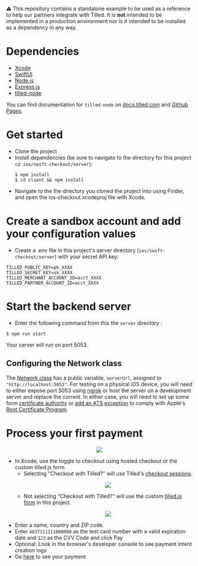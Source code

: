 :warning: This repository contains a standalone example to be used as a reference to help our partners integrate with Tilled. It is **not** intended to be implemented in a production environment nor is it intended to be installed as a dependency in any way.

# Dependencies

- [Xcode](https://developer.apple.com/xcode/)
- [SwiftUI](https://developer.apple.com/xcode/swiftui/)
- [Node.js](https://nodejs.org)
- [Express.js](https://expressjs.com/)
- [tilled-node](https://www.npmjs.com/package/tilled-node)

You can find documentation for `tilled-node` on
[docs.tilled.com](https://docs.tilled.com/resources/sdks/tilled-node/) and
[Github Pages](https://gettilled.github.io/tilled-node/).

# Get started

- Clone the project
- Install dependencies (be sure to navigate to the directory for this project
  `cd ios/swift-checkout/server`):
  ```
  $ npm install
  $ cd client && npm install
  ```
- Navigate to the the directory you cloned the project into using Finder, and open the ios-checkout.xcodeproj file with Xcode.

# Create a sandbox account and add your configuration values

- Create a .env file in this project's server directory (`ios/swift-checkout/server`)
  with your secret API key:

```
TILLED_PUBLIC_KEY=pk_XXXX
TILLED_SECRET_KEY=sk_XXXX
TILLED_MERCHANT_ACCOUNT_ID=acct_XXXX
TILLED_PARTNER_ACCOUNT_ID=acct_XXXX
```

# Start the backend server

- Enter the following command from this the `server` directory :

```
$ npm run start
```

Your server will run on port 5053.

## Configuring the Network class

The [Network class](https://github.com/gettilled/tilled-example-monorepo/blob/ios/ios-checkout/ios-checkout/Services/Network.swift) has a public variable, `serverUrl`, assigned to `"http://localhost:5053"`. For testing on a physical iOS device, you will need to either expose port 5053 using [ngrok](https://ngrok.com/) or host the server on a development server and replace the current. In either case, you will need to set up some form [certificate authority](./server/setting-up-certificate-authority.md) or [add an ATS exception](https://developer.apple.com/news/?id=jxky8h89) to comply with Apple's [Root Certificate Program](https://www.apple.com/certificateauthority/ca_program.html).

# Process your first payment

<p align="center">
  <img src="https://github.com/gettilled/tilled-example-monorepo/blob/ios/ios-checkout/images/checkout.png" />
</p>

- In Xcode, use the toggle to checkout using hosted checkout or the custom tilled.js form.
  - Selecting "Checkout with Tilled?" will use Tilled's [checkout sessions](https://docs.tilled.com/api/#tag/Checkout-Sessions).<p align="center"><img src="https://github.com/gettilled/tilled-example-monorepo/blob/ios/ios-checkout/images/hosted-form.png" /></p>
  - Not selecting "Checkout with Tilled?" will use the custom [tilled.js form](https://github.com/gettilled/tilled-example-monorepo/blob/ios/ios-checkout/server/tilled-form/index.html) in this project.<p align="center"><img src="https://github.com/gettilled/tilled-example-monorepo/blob/ios/ios-checkout/images/tilledjs-form.png" /></p>
- Enter a name, country and ZIP code.
- Enter `4037111111000000` as the test card
  number with a valid expiration date and `123` as the CVV Code and click Pay
- Optional: Look in the browser's developer console to see payment intent
  creation logs
- Go [here](https://sandbox-app.tilled.com/payments) to see your payment
